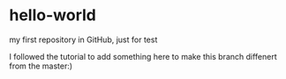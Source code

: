 # hello-world
my first repository in GitHub, just for test

I followed the tutorial to add something here to make this branch diffenert from the master:)
